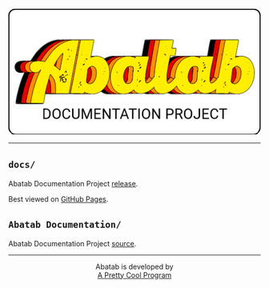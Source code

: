 <div align="center">

![](.github/resources/images/logos/AbatabDocumentationProjectLogo.png)

</div>

***

## `docs/`

Abatab Documentation Project [release](/docs/).

Best viewed on [GitHub Pages](https://spectrum-health-systems.github.io/Abatab-Documentation-Project/).

## `Abatab Documentation/`

Abatab Documentation Project [source](/docs//Abatab%20Documentation/).

***

<div align="center">

  Abatab is developed by<br>
  [A Pretty Cool Program](https://github.com/APrettyCoolProgram)

</div>
